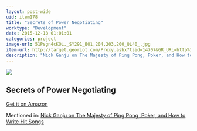 ```yaml
---
layout: post-wide
uid: item178
title: "Secrets of Power Negotiating"
worktype: "Development"
date: 2015-12-18 01:01:01
categories: project
image-url: 51Psgn4cKOL._SY291_BO1,204,203,200_QL40_.jpg
item-url: http://target.georiot.com/Proxy.ashx?tsid=14707&GR_URL=http%3A%2F%2Fwww.amazon.com%2FSecrets-Power-Negotiating-Anniversary-Edition%2Fdp%2F1601631391%2F
description: "Nick Ganju on The Majesty of Ping Pong, Poker, and How to Write Hit Songs"
---
```

<a href="http://target.georiot.com/Proxy.ashx?tsid=14707&GR_URL=http%3A%2F%2Fwww.amazon.com%2FSecrets-Power-Negotiating-Anniversary-Edition%2Fdp%2F1601631391%2F" target="blank"><img src="../../../../img/thumbs/51Psgn4cKOL._SY291_BO1,204,203,200_QL40_.jpg" class="prod-img"></a>
<h2>Secrets of Power Negotiating</h2>
<p><a href="http://target.georiot.com/Proxy.ashx?tsid=14707&GR_URL=http%3A%2F%2Fwww.amazon.com%2FSecrets-Power-Negotiating-Anniversary-Edition%2Fdp%2F1601631391%2F" target="blank">Get it on Amazon</a><p>
<p>Mentioned in: <a href="http://fourhourworkweek.com/2014/11/21/nick-ganju/" target="blank">Nick Ganju on The Majesty of Ping Pong, Poker, and How to Write Hit Songs</a></p>
